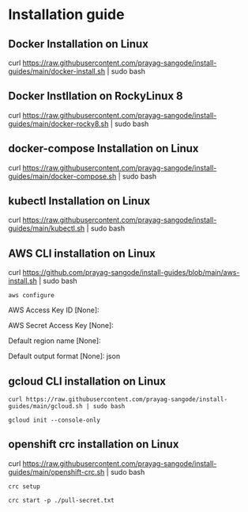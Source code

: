 # Installation guide 

## Docker Installation on Linux

curl https://raw.githubusercontent.com/prayag-sangode/install-guides/main/docker-install.sh | sudo bash 

## Docker Instllation on RockyLinux 8

curl https://raw.githubusercontent.com/prayag-sangode/install-guides/main/docker-rocky8.sh | sudo bash

## docker-compose Installation on Linux

curl https://raw.githubusercontent.com/prayag-sangode/install-guides/main/docker-compose.sh | sudo bash 

## kubectl Installation on Linux

curl https://raw.githubusercontent.com/prayag-sangode/install-guides/main/kubectl.sh | sudo bash 

## AWS CLI installation on Linux

curl https://github.com/prayag-sangode/install-guides/blob/main/aws-install.sh | sudo bash

`aws configure`

AWS Access Key ID [None]: 

AWS Secret Access Key [None]: 

Default region name [None]: 

Default output format [None]: json

## gcloud CLI installation on Linux

`curl https://raw.githubusercontent.com/prayag-sangode/install-guides/main/gcloud.sh | sudo bash`

`gcloud init --console-only`

## openshift crc installation on Linux

curl https://raw.githubusercontent.com/prayag-sangode/install-guides/main/openshift-crc.sh | sudo bash

`crc setup`

`crc start -p ./pull-secret.txt`
